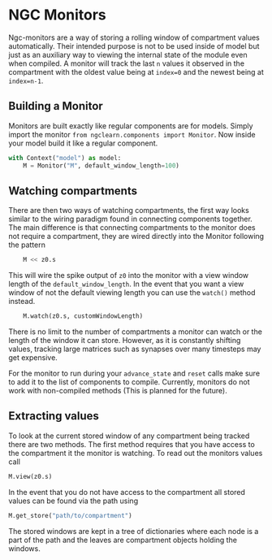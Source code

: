 # NGC Monitors

Ngc-monitors are a way of storing a rolling window of compartment values
automatically. Their intended purpose is not to be used inside of model but just
as an auxiliary way to viewing the internal state of the module even when
compiled. A monitor will track the last `n` values it observed in the
compartment with the oldest value being at `index=0` and the newest being at
`index=n-1`.

## Building a Monitor

Monitors are built exactly like regular components are for models. Simply import
the monitor `from ngclearn.components import Monitor`. Now inside your model
build it like a regular component.

```python
with Context("model") as model:
    M = Monitor("M", default_window_length=100)
```

## Watching compartments

There are then two ways of watching compartments, the first way looks similar
to the wiring paradigm found in connecting components together. The main
difference is that connecting compartments to the monitor does not require a
compartment, they are wired directly into the Monitor following the pattern

```python
    M << z0.s
```

This will wire the spike output of `z0` into the monitor with a view window
length of the `default_window_length`. In the event that you want a view window
of not the default viewing length you can use the `watch()` method instead.

```python
    M.watch(z0.s, customWindowLength)
```

There is no limit to the number of compartments a monitor can watch or the
length of the window it can store. However, as it is constantly shifting values,
tracking large matrices such as synapses over many timesteps may get expensive.

For the monitor to run during your `advance_state` and `reset` calls make sure
to add it to the list of components to compile. Currently, monitors do not work
with non-compiled methods (This is planned for the future).

## Extracting values

To look at the current stored window of any compartment being tracked there are
two methods. The first method requires that you have access to the compartment
it the monitor is watching. To read out the monitors values call

```python
M.view(z0.s)
```

In the event that you do not have access to the compartment all stored values
can be found via the path using

```python
M.get_store("path/to/compartment")
```

The stored windows are kept in a tree of dictionaries where each node is a part
of the path and the leaves are compartment objects holding the windows.